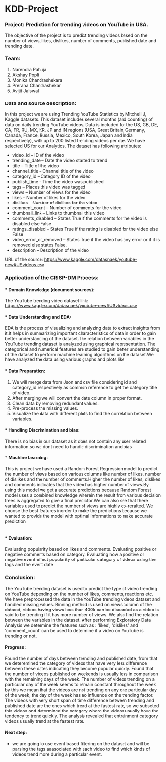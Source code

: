 # KDD-Project

### Project: Prediction for trending videos on YouTube in USA.
The objective of the project is to predict trending videos based on the number of views, likes, dislikes, number of comments, published date and trending date. 

### Team:
1. Narendra Pahuja
2. Akshay Popli
3. Monika Chandrashekara
4. Prerana Chandrashekar
5. Avijit Jaiswal

### Data and source description:
In this project we are using Trending YouTube Statistics by Mitchell J, Kaggle datasets. 
This dataset includes several months (and counting) of data on daily trending YouTube videos. Data is included for the US, GB, DE, CA, FR, RU, MX, KR, JP and IN regions (USA, Great Britain, Germany, Canada, France, Russia, Mexico, South Korea, Japan and India respectively), with up to 200 listed trending videos per day. We have selected US for our Analytics.
The dataset has following attributes:
* video_id – ID of the video
* trending_date – Date the video started to trend
* title – Title of the video 
* channel_title – Channel title of the video
* category_id – Category ID of the video 
* publish_time – Time the video was published
* tags – Places this video was tagged
* views – Number of views for the video
* likes – Number of likes for the video
* dislikes – Number of dislikes for the video
* comment_count – Number of comments for the video
* thumbnail_link – Links to thumbnail this video
* comments_disabled – States True if the comments for the video is disabled else False
* ratings_disabled – States True if the rating is disabled for the video else False
* video_error_or_removed – States True if the video has any error or if it is removed else states False.
* description – Description of the video

URL of the source: https://www.kaggle.com/datasnaek/youtube-new#USvideos.csv

### Application of the CRISP-DM Process: 

#### * Domain Knowledge (document sources):
The YouTube trending video dataset link: https://www.kaggle.com/datasnaek/youtube-new#USvideos.csv

#### * Data Understanding and EDA:
EDA is the process of visualizing and analyzing data to extract insights from it.It helps in summarizing important characteristics of data in order to gain better understanding of the dataset.The relation between variables in the YouTube trending dataset is analyzed using graphical representation. The categorical and numerical features are studied to gain better understanding of the dataset to perform machine learning algorithms on the dataset.We have analyzed the data using various graphs and plots like

#### * Data Preparation:
1. We will merge data from Json and csv file considering id and category_id respectively as common reference to get the category title of video.
2. After merging we will convert the date column in proper format.
3. Clean data by removing redundant values.
4. Pre-process the missing values.
5. Visualize the data with different plots to find the correlation between variables.

#### * Handling Discrimination and bias:
There is no bias in our dataset as it does not contain any user related information.so we dont need to handle discrimination and bias

#### * Machine Learning:

This is project we have used a Random Forest Regression model to predict the number of views based on various columns like number of likes, number of dislikes and the number of comments.Higher the number of likes, dislikes and comments indicates that the video has higher number of views.By using this model we get a accurate predictions because Random Forest model uses a combined knowledge wherein the result from various decision trees is aggregated to give a final predictor.We can also see that there variables used to predict the number of views are highly co-reralted. We choose the best features inorder to make the predictions because we wanted to provide the model with optimal informations to make accurate prediction  <br><br> 

#### * Evaluation:
Evaluating popularity based on likes and comments.
Evaluating positive or negative comments based on category. 
Evaluating how a positive or negative event effect popularity of particular category of videos using the tags and the event date  

### Conclusion:
The YouTube trending dataset is used to predict the type of video trending on YouTube depending on the number of likes, comments, reactions etc. 
We have preprocessed the data in the YouTube trending videos dataset and handled missing values. Binning method is used on views column of the dataset, videos having views less than 400k can be discarded as a video is said to be trending if it has more number of views. We also find the relation between the variables in the dataset. After performing Exploratory Data Analysis we determine the features such as : 'likes', 'dislikes' and 'comment_count' can be used to determine if a video on YouTube is trending or not.

 #### Progress :
Found the number of days between trending and published date, from that we deteremined the category of videos that have very less difference between these dates indicating they become popular quickly.
Found that the number of videos published on weekends is usually less in comparison with the remaining days of the week.
The number of videos trending on a particular day of the week seems to remain constant throughout the week by this we mean that  the videos are not trending on any  one particular day of the week, the day of the week has no influence on the trending factor.
The videos with very short span of time difference between trending and published date are the ones which trend at the fastest rate, so we subseted this videos and determined the category where the videos usually have the tendency to trend quickly. The analysis revealed that entrainment category videos usually trend at the fastest rate. 

#### Next step:
* we are going to use event based filtering on the dataset and will be parsing the tags aaasociated with each video to find which kinds of videos trend more during a particular event.
